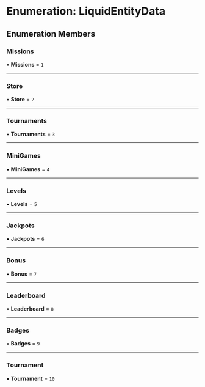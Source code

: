 # Enumeration: LiquidEntityData

## Enumeration Members

### Missions

• **Missions** = ``1``

___

### Store

• **Store** = ``2``

___

### Tournaments

• **Tournaments** = ``3``

___

### MiniGames

• **MiniGames** = ``4``

___

### Levels

• **Levels** = ``5``

___

### Jackpots

• **Jackpots** = ``6``

___

### Bonus

• **Bonus** = ``7``

___

### Leaderboard

• **Leaderboard** = ``8``

___

### Badges

• **Badges** = ``9``

___

### Tournament

• **Tournament** = ``10``
